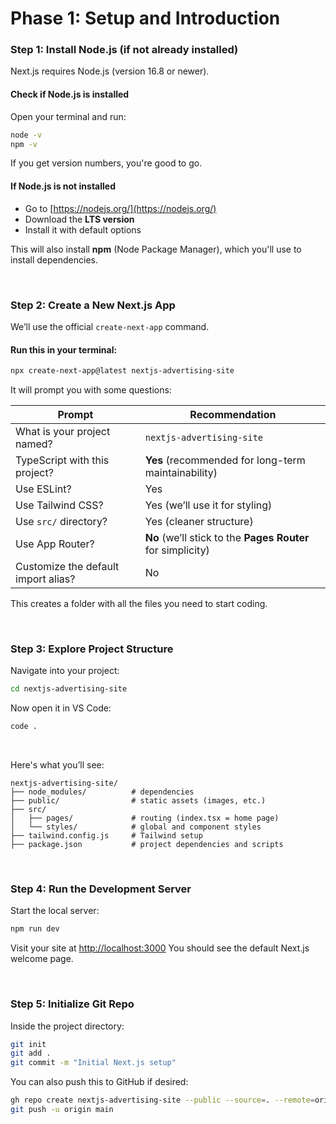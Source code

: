 # Phase 1: Setup and Introduction

### Step 1: Install Node.js (if not already installed)
Next.js requires Node.js (version 16.8 or newer).

#### Check if Node.js is installed
Open your terminal and run:

```bash
node -v
npm -v
```

If you get version numbers, you're good to go.

#### If Node.js is not installed

* Go to [https://nodejs.org/](https://nodejs.org/)
* Download the **LTS version**
* Install it with default options

This will also install **npm** (Node Package Manager), which you'll use to install dependencies.

<br>

### Step 2: Create a New Next.js App
We’ll use the official `create-next-app` command.

#### Run this in your terminal:
```bash
npx create-next-app@latest nextjs-advertising-site
```
It will prompt you with some questions:

| Prompt                              | Recommendation                                              |
| ----------------------------------- | ----------------------------------------------------------- |
| What is your project named?         | `nextjs-advertising-site`                                   |
| TypeScript with this project?       | **Yes** (recommended for long-term maintainability)         |
| Use ESLint?                         | Yes                                                         |
| Use Tailwind CSS?                   | Yes (we’ll use it for styling)                              |
| Use `src/` directory?               | Yes (cleaner structure)                                     |
| Use App Router?                     | **No** (we’ll stick to the **Pages Router** for simplicity) |
| Customize the default import alias? | No                                                          |

This creates a folder with all the files you need to start coding.

<br>

### Step 3: Explore Project Structure
Navigate into your project:
```bash
cd nextjs-advertising-site
```

Now open it in VS Code:
```bash
code .
```

<br>

Here's what you’ll see:

```
nextjs-advertising-site/
├── node_modules/          # dependencies
├── public/                # static assets (images, etc.)
├── src/
│   ├── pages/             # routing (index.tsx = home page)
│   └── styles/            # global and component styles
├── tailwind.config.js     # Tailwind setup
├── package.json           # project dependencies and scripts
```

<br>

### Step 4: Run the Development Server
Start the local server:
```bash
npm run dev
```
Visit your site at [http://localhost:3000](http://localhost:3000)
You should see the default Next.js welcome page.

<br>

### Step 5: Initialize Git Repo
Inside the project directory:
```bash
git init
git add .
git commit -m "Initial Next.js setup"
```

You can also push this to GitHub if desired:
```bash
gh repo create nextjs-advertising-site --public --source=. --remote=origin
git push -u origin main
```
